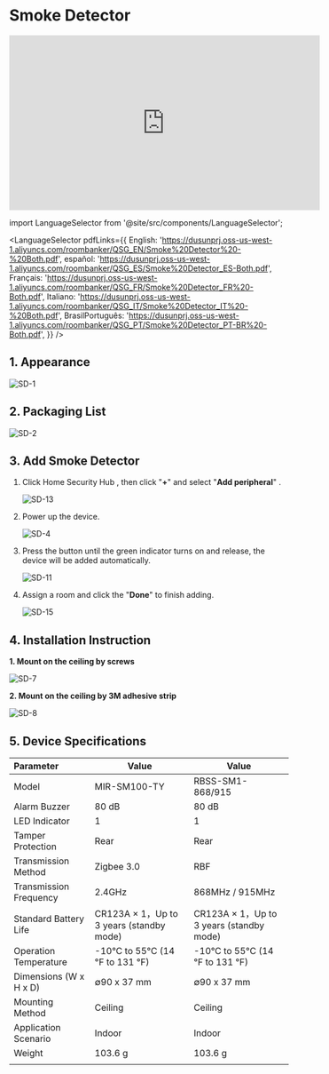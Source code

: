 # Smoke Detector
<div class="centered-video">
<iframe width="560" height="315" src="https://www.youtube.com/embed/ox4fAQ98Pj0?si=D6IHIiKlv4aZm0By" title="YouTube video player" frameborder="0" allow="accelerometer; autoplay; clipboard-write; encrypted-media; gyroscope; picture-in-picture; web-share" allowfullscreen></iframe>
</div>

import LanguageSelector from '@site/src/components/LanguageSelector';

<LanguageSelector pdfLinks={{
  English: 'https://dusunprj.oss-us-west-1.aliyuncs.com/roombanker/QSG_EN/Smoke%20Detector%20-%20Both.pdf',
  español: 'https://dusunprj.oss-us-west-1.aliyuncs.com/roombanker/QSG_ES/Smoke%20Detector_ES-Both.pdf',
  Français: 'https://dusunprj.oss-us-west-1.aliyuncs.com/roombanker/QSG_FR/Smoke%20Detector_FR%20-Both.pdf',
  Italiano: 'https://dusunprj.oss-us-west-1.aliyuncs.com/roombanker/QSG_IT/Smoke%20Detector_IT%20-%20Both.pdf',
  BrasilPortuguês: 'https://dusunprj.oss-us-west-1.aliyuncs.com/roombanker/QSG_PT/Smoke%20Detector_PT-BR%20-Both.pdf',
}} />

## 1. Appearance

![SD-1](https://dusunprj.oss-us-west-1.aliyuncs.com/SD-1.png)

## 2. Packaging List

![SD-2](https://dusunprj.oss-us-west-1.aliyuncs.com/SD-2.png)

## 3. Add Smoke Detector

1. Click Home Security Hub , then click "**+**"  and select "**Add peripheral**" .

   ![SD-13](https://dusunprj.oss-us-west-1.aliyuncs.com/SD-13.png)

2. Power up the device.

   ![SD-4](https://dusunprj.oss-us-west-1.aliyuncs.com/SD-4.png)

3. Press the button until the green indicator turns on and release,  the device will be added automatically.

   ![SD-11](https://dusunprj.oss-us-west-1.aliyuncs.com/SD-11.png)

4. Assign a room  and click the "**Done**" to finish adding.

   ![SD-15](https://dusunprj.oss-us-west-1.aliyuncs.com/SD-15.png)

## 4. Installation Instruction

**1. Mount  on the ceiling by screws**

![SD-7](https://dusunprj.oss-us-west-1.aliyuncs.com/SD-7.png)

**2. Mount  on the ceiling by 3M adhesive strip**

![SD-8](https://dusunprj.oss-us-west-1.aliyuncs.com/SD-8.png)

## 5. Device Specifications

| Parameter              | Value                                    | Value                                    |
| :--------------------- | ---------------------------------------- | ---------------------------------------- |
| Model                  | MIR-SM100-TY                             | RBSS-SM1-868/915                         |
| Alarm Buzzer           | 80 dB                                    | 80 dB                                    |
| LED Indicator          | 1                                        | 1                                        |
| Tamper Protection      | Rear                                     | Rear                                     |
| Transmission Method    | Zigbee 3.0                               | RBF                                      |
| Transmission Frequency | 2.4GHz                                   | 868MHz / 915MHz                          |
| Standard Battery Life  | CR123A × 1，Up to 3 years (standby mode) | CR123A × 1，Up to 3 years (standby mode) |
| Operation Temperature  | -10°C to 55°C (14 °F  to 131 °F)         | -10°C to 55°C (14 °F  to 131 °F)         |
| Dimensions (W x H x D) | ∅90 x 37 mm                              | ∅90 x 37 mm                              |
| Mounting Method        | Ceiling                                  | Ceiling                                  |
| Application Scenario   | Indoor                                   | Indoor                                   |
| Weight                 | 103.6 g                                  | 103.6 g                                  |
|                        |                                          |                                          |


